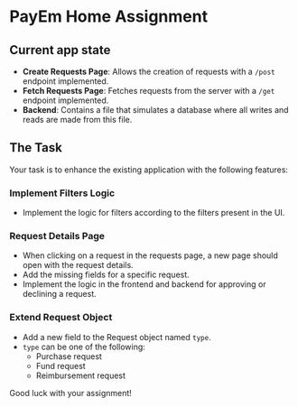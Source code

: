 # PayEm Home Assignment

## Current app state

- **Create Requests Page**: Allows the creation of requests with a `/post` endpoint implemented.
- **Fetch Requests Page**: Fetches requests from the server with a `/get` endpoint implemented.
- **Backend**: Contains a file that simulates a database where all writes and reads are made from this file.

## The Task
Your task is to enhance the existing application with the following features:

### Implement Filters Logic
- Implement the logic for filters according to the filters present in the UI.

### Request Details Page
- When clicking on a request in the requests page, a new page should open with the request details.
- Add the missing fields for a specific request.
- Implement the logic in the frontend and backend for approving or declining a request.

### Extend Request Object
- Add a new field to the Request object named `type`.
- `type` can be one of the following:
  - Purchase request
  - Fund request
  - Reimbursement request

Good luck with your assignment!

